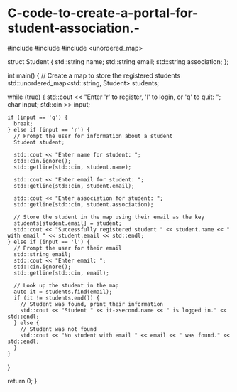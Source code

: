 # C-code-to-create-a-portal-for-student-association.-

#include <iostream>
#include <string>
#include <unordered_map>

struct Student {
  std::string name;
  std::string email;
  std::string association;
};

int main() {
  // Create a map to store the registered students
  std::unordered_map<std::string, Student> students;

  while (true) {
    std::cout << "Enter 'r' to register, 'l' to login, or 'q' to quit: ";
    char input;
    std::cin >> input;

    if (input == 'q') {
      break;
    } else if (input == 'r') {
      // Prompt the user for information about a student
      Student student;

      std::cout << "Enter name for student: ";
      std::cin.ignore();
      std::getline(std::cin, student.name);

      std::cout << "Enter email for student: ";
      std::getline(std::cin, student.email);

      std::cout << "Enter association for student: ";
      std::getline(std::cin, student.association);

      // Store the student in the map using their email as the key
      students[student.email] = student;
      std::cout << "Successfully registered student " << student.name << " with email " << student.email << std::endl;
    } else if (input == 'l') {
      // Prompt the user for their email
      std::string email;
      std::cout << "Enter email: ";
      std::cin.ignore();
      std::getline(std::cin, email);

      // Look up the student in the map
      auto it = students.find(email);
      if (it != students.end()) {
        // Student was found, print their information
        std::cout << "Student " << it->second.name << " is logged in." << std::endl;
      } else {
        // Student was not found
        std::cout << "No student with email " << email << " was found." << std::endl;
      }
    }
  }

  return 0;
}
